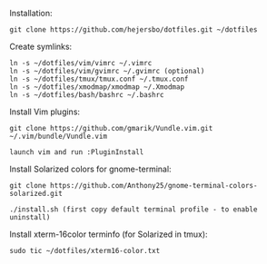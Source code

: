 Installation:

    git clone https://github.com/hejersbo/dotfiles.git ~/dotfiles

Create symlinks:

    ln -s ~/dotfiles/vim/vimrc ~/.vimrc
    ln -s ~/dotfiles/vim/gvimrc ~/.gvimrc (optional)
    ln -s ~/dotfiles/tmux/tmux.conf ~/.tmux.conf
    ln -s ~/dotfiles/xmodmap/xmodmap ~/.Xmodmap
    ln -s ~/dotfiles/bash/bashrc ~/.bashrc

Install Vim plugins:

    git clone https://github.com/gmarik/Vundle.vim.git ~/.vim/bundle/Vundle.vim

    launch vim and run :PluginInstall

Install Solarized colors for gnome-terminal:

    git clone https://github.com/Anthony25/gnome-terminal-colors-solarized.git

    ./install.sh (first copy default terminal profile - to enable uninstall)

Install xterm-16color terminfo (for Solarized in tmux):
    

    sudo tic ~/dotfiles/xterm16-color.txt


